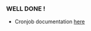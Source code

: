 
<br>

### WELL DONE !

* Cronjob documentation [here](https://kubernetes.io/docs/concepts/workloads/controllers/cron-jobs/)

